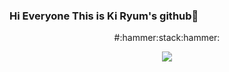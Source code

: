 ### Hi Everyone This is Ki Ryum's github👋

<div align=center>
#:hammer:stack:hammer:

<a href="https://www.python.org/static/community_logos/python-powered-h-140x182.png" target="_blank"><img src="https://img.shields.io/badge/python-3776AB?style=flat-square&logo=python&logoColor=white"/></a>

</div>
